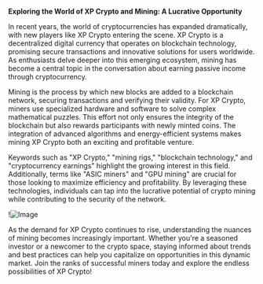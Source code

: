 **Exploring the World of XP Crypto and Mining: A Lucrative Opportunity**

In recent years, the world of cryptocurrencies has expanded dramatically, with new players like XP Crypto entering the scene. XP Crypto is a decentralized digital currency that operates on blockchain technology, promising secure transactions and innovative solutions for users worldwide. As enthusiasts delve deeper into this emerging ecosystem, mining has become a central topic in the conversation about earning passive income through cryptocurrency.

Mining is the process by which new blocks are added to a blockchain network, securing transactions and verifying their validity. For XP Crypto, miners use specialized hardware and software to solve complex mathematical puzzles. This effort not only ensures the integrity of the blockchain but also rewards participants with newly minted coins. The integration of advanced algorithms and energy-efficient systems makes mining XP Crypto both an exciting and profitable venture.

Keywords such as "XP Crypto," "mining rigs," "blockchain technology," and "cryptocurrency earnings" highlight the growing interest in this field. Additionally, terms like "ASIC miners" and "GPU mining" are crucial for those looking to maximize efficiency and profitability. By leveraging these technologies, individuals can tap into the lucrative potential of crypto mining while contributing to the security of the network.

!![Image](https://github.com/user-attachments/assets/3be06921-4469-491d-bd37-5f14c53422b7)

As the demand for XP Crypto continues to rise, understanding the nuances of mining becomes increasingly important. Whether you're a seasoned investor or a newcomer to the crypto space, staying informed about trends and best practices can help you capitalize on opportunities in this dynamic market. Join the ranks of successful miners today and explore the endless possibilities of XP Crypto!